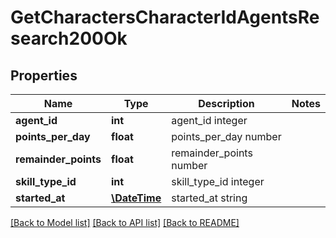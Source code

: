 # GetCharactersCharacterIdAgentsResearch200Ok

## Properties
Name | Type | Description | Notes
------------ | ------------- | ------------- | -------------
**agent_id** | **int** | agent_id integer | 
**points_per_day** | **float** | points_per_day number | 
**remainder_points** | **float** | remainder_points number | 
**skill_type_id** | **int** | skill_type_id integer | 
**started_at** | [**\DateTime**](\DateTime.md) | started_at string | 

[[Back to Model list]](../README.md#documentation-for-models) [[Back to API list]](../README.md#documentation-for-api-endpoints) [[Back to README]](../README.md)



